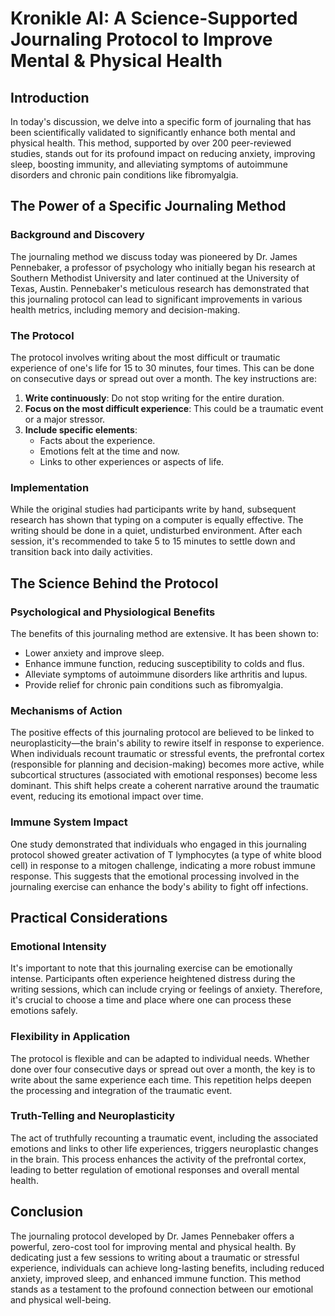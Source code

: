 # Kronikle AI: A Science-Supported Journaling Protocol to Improve Mental & Physical Health

## Introduction

In today's discussion, we delve into a specific form of journaling that has been scientifically validated to significantly enhance both mental and physical health. This method, supported by over 200 peer-reviewed studies, stands out for its profound impact on reducing anxiety, improving sleep, boosting immunity, and alleviating symptoms of autoimmune disorders and chronic pain conditions like fibromyalgia.

## The Power of a Specific Journaling Method

### Background and Discovery

The journaling method we discuss today was pioneered by Dr. James Pennebaker, a professor of psychology who initially began his research at Southern Methodist University and later continued at the University of Texas, Austin. Pennebaker's meticulous research has demonstrated that this journaling protocol can lead to significant improvements in various health metrics, including memory and decision-making.

### The Protocol

The protocol involves writing about the most difficult or traumatic experience of one's life for 15 to 30 minutes, four times. This can be done on consecutive days or spread out over a month. The key instructions are:

1. **Write continuously**: Do not stop writing for the entire duration.
2. **Focus on the most difficult experience**: This could be a traumatic event or a major stressor.
3. **Include specific elements**:
   - Facts about the experience.
   - Emotions felt at the time and now.
   - Links to other experiences or aspects of life.

### Implementation

While the original studies had participants write by hand, subsequent research has shown that typing on a computer is equally effective. The writing should be done in a quiet, undisturbed environment. After each session, it's recommended to take 5 to 15 minutes to settle down and transition back into daily activities.

## The Science Behind the Protocol

### Psychological and Physiological Benefits

The benefits of this journaling method are extensive. It has been shown to:

- Lower anxiety and improve sleep.
- Enhance immune function, reducing susceptibility to colds and flus.
- Alleviate symptoms of autoimmune disorders like arthritis and lupus.
- Provide relief for chronic pain conditions such as fibromyalgia.

### Mechanisms of Action

The positive effects of this journaling protocol are believed to be linked to neuroplasticity—the brain's ability to rewire itself in response to experience. When individuals recount traumatic or stressful events, the prefrontal cortex (responsible for planning and decision-making) becomes more active, while subcortical structures (associated with emotional responses) become less dominant. This shift helps create a coherent narrative around the traumatic event, reducing its emotional impact over time.

### Immune System Impact

One study demonstrated that individuals who engaged in this journaling protocol showed greater activation of T lymphocytes (a type of white blood cell) in response to a mitogen challenge, indicating a more robust immune response. This suggests that the emotional processing involved in the journaling exercise can enhance the body's ability to fight off infections.

## Practical Considerations

### Emotional Intensity

It's important to note that this journaling exercise can be emotionally intense. Participants often experience heightened distress during the writing sessions, which can include crying or feelings of anxiety. Therefore, it's crucial to choose a time and place where one can process these emotions safely.

### Flexibility in Application

The protocol is flexible and can be adapted to individual needs. Whether done over four consecutive days or spread out over a month, the key is to write about the same experience each time. This repetition helps deepen the processing and integration of the traumatic event.

### Truth-Telling and Neuroplasticity

The act of truthfully recounting a traumatic event, including the associated emotions and links to other life experiences, triggers neuroplastic changes in the brain. This process enhances the activity of the prefrontal cortex, leading to better regulation of emotional responses and overall mental health.

## Conclusion

The journaling protocol developed by Dr. James Pennebaker offers a powerful, zero-cost tool for improving mental and physical health. By dedicating just a few sessions to writing about a traumatic or stressful experience, individuals can achieve long-lasting benefits, including reduced anxiety, improved sleep, and enhanced immune function. This method stands as a testament to the profound connection between our emotional and physical well-being.